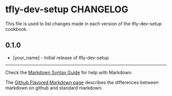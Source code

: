 tfly-dev-setup CHANGELOG
========================

This file is used to list changes made in each version of the tfly-dev-setup cookbook.

0.1.0
-----
- [your_name] - Initial release of tfly-dev-setup

- - -
Check the [Markdown Syntax Guide](http://daringfireball.net/projects/markdown/syntax) for help with Markdown.

The [Github Flavored Markdown page](http://github.github.com/github-flavored-markdown/) describes the differences between markdown on github and standard markdown.
